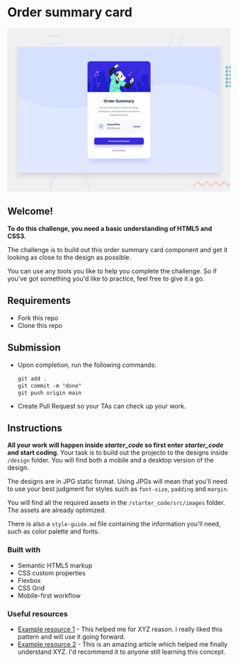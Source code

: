 # Order summary card

![Design preview for the Order summary card coding challente](./design/desktop-preview.jpg)

## Welcome! 

**To do this challenge, you need a basic understanding of HTML5 and CSS3.**

The challenge is to build out this order summary card component and get it looking as close to the design as possible.

You can use any tools you like to help you complete the challenge. So if you've got something you'd like to practice, feel free to give it a go.
## Requirements

- Fork this repo
- Clone this repo

## Submission

- Upon completion, run the following commands:

  ```
  git add .
  git commit -m "done"
  git push origin main
  ```

- Create Pull Request so your TAs can check up your work.

## Instructions

**All your work will happen inside *starter_code* so first enter *starter_code*  and start coding**.
Your task is to build out the projecto to the designs inside `/design` folder. You will find both a mobile and a desktop version of the design. 

The designs are in JPG static format. Using JPGs will mean that you'll need to use your best judgment for styles such as `font-size`, `padding` and `margin`. 

You will find all the required assets in the `/starter_code/src/images` folder. The assets are already optimized.

There is also a `style-guide.md` file containing the information you'll need, such as color palette and fonts.

### Built with

- Semantic HTML5 markup
- CSS custom properties
- Flexbox
- CSS Grid
- Mobile-first workflow

### Useful resources

- [Example resource 1](https://www.example.com) - This helped me for XYZ reason. I really liked this pattern and will use it going forward.
- [Example resource 2](https://www.example.com) - This is an amazing article which helped me finally understand XYZ. I'd recommend it to anyone still learning this concept.